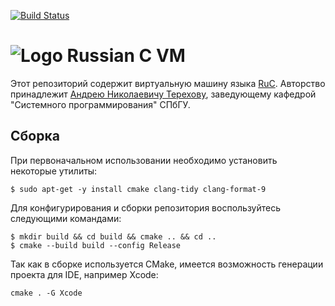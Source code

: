 [![Build Status](https://travis-ci.org/andrey-terekhov/RuC-VM.svg?branch=master)](https://travis-ci.org/andrey-terekhov/RuC-VM)
# ![Logo](https://raw.githubusercontent.com/Victor-Y-Fadeev/RuC-WPF/master/RuC.WPF/Images/Repository.png) Russian C VM

Этот репозиторий содержит виртуальную машину языка [RuC](https://github.com/andrey-terekhov/RuC).
Авторство принадлежит [Андрею Николаевичу Терехову](https://github.com/andrey-terekhov),
заведующему кафедрой "Системного программирования" СПбГУ.

## Сборка

При первоначальном использовании необходимо установить некоторые утилиты:
```
$ sudo apt-get -y install cmake clang-tidy clang-format-9
```

Для конфигурирования и сборки репозитория воспользуйтесь следующими командами:
```
$ mkdir build && cd build && cmake .. && cd ..
$ cmake --build build --config Release
```

Так как в сборке используется CMake, имеется возможность генерации проекта для IDE, например Xcode:
```
cmake . -G Xcode
```

